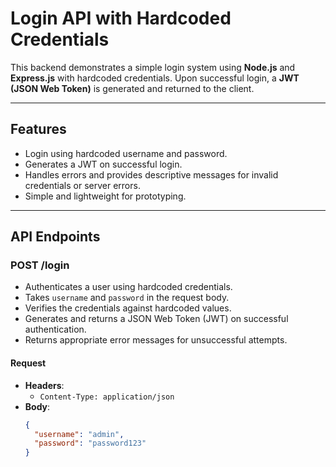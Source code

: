# Login API with Hardcoded Credentials 

This backend demonstrates a simple login system using **Node.js** and **Express.js** with hardcoded credentials. Upon successful login, a **JWT (JSON Web Token)** is generated and returned to the client.

---

## Features

- Login using hardcoded username and password.
- Generates a JWT on successful login.
- Handles errors and provides descriptive messages for invalid credentials or server errors.
- Simple and lightweight for prototyping.

---

## API Endpoints

### **POST /login**

- Authenticates a user using hardcoded credentials.
- Takes `username` and `password` in the request body.
- Verifies the credentials against hardcoded values.
- Generates and returns a JSON Web Token (JWT) on successful authentication.
- Returns appropriate error messages for unsuccessful attempts.

#### **Request**

- **Headers**:
  - `Content-Type: application/json`
- **Body**:
  ```json
  {
    "username": "admin",
    "password": "password123"
  }
  ```